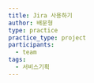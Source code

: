 ```yaml
---
title: Jira 사용하기
author: 배문형
type: practice
practice_type: project
participants:
  - team
tags:
  - 서비스기획
---
```

